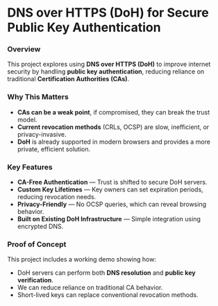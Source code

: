 # DNS over HTTPS (DoH) for Secure Public Key Authentication

### Overview
This project explores using **DNS over HTTPS (DoH)** to improve internet security by handling **public key authentication**, reducing reliance on traditional **Certification Authorities (CAs)**.

### Why This Matters
- **CAs can be a weak point**, if compromised, they can break the trust model.
- **Current revocation methods** (CRLs, OCSP) are slow, inefficient, or privacy-invasive.
- **DoH** is already supported in modern browsers and provides a more private, efficient solution.

### Key Features
- **CA-Free Authentication** — Trust is shifted to secure DoH servers.
- **Custom Key Lifetimes** — Key owners can set expiration periods, reducing revocation needs.
- **Privacy-Friendly** — No OCSP queries, which can reveal browsing behavior.
- **Built on Existing DoH Infrastructure** — Simple integration using encrypted DNS.

### Proof of Concept
This project includes a working demo showing how:
- DoH servers can perform both **DNS resolution** and **public key verification**.
- We can reduce reliance on traditional CA behavior.
- Short-lived keys can replace conventional revocation methods.


